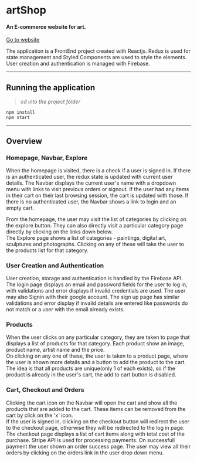 # artShop

#### An E-commerce website for art.

[Go to website]((https://art-shop-three.vercel.app/))

The application is a FrontEnd project created with Reactjs.
Redux is used for state management and Styled Components are used to style the elements.
User creation and authentication is managed with Firebase.

---

## Running the application

> _cd into the project folder_

    npm install
    npm start

---

## Overview

### Homepage, Navbar, Explore

When the homepage is visited, there is a check if a user is signed in. If there is an authenticated user, the redux state is updated with current user details. The Navbar displays the current user's name with a dropdown menu with links to visit previous orders or signout.
If the user had any items in their cart on their last browsing session, the cart is updated with those. If there is no authenticated user, the Navbar shows a link to login and an empty cart.

From the homepage, the user may visit the list of categories by clicking on the explore button. They can also directly visit a particular category page directly by clicking on the links down below.  
The Explore page shows a list of categories - paintings, digital art, sculptures and photographs. Clicking on any of these will take the user to the products list for that category.

### User Creation and Authentication

User creation, storage and authentication is handled by the Firebase API. The login page displays an email and password fields for the user to log in, with validations and error displays if invalid credentials are used. The user may also Signin with their google account. The sign up page has similar validations and error display if invalid details are entered like passwords do not match or a user with the email already exists.

### Products

When the user clicks on any particular category, they are taken to page that displays a list of products for that category. Each product show an image, product name, artist name and the price.  
On clicking on any one of these, the user is taken to a product page, where the user is shown more details and a button to add the product to the cart. The idea is that all products are unique(only 1 of each exists), so if the product is already in the user's cart, the add to cart button is disabled.

### Cart, Checkout and Orders

Clicking the cart icon on the Navbar will open the cart and show all the products that are added to the cart. These items can be removed from the cart by click on the 'x' icon.  
If the user is signed in, clicking on the checkout button will redirect the user to the checkout page, otherwise they will be redirected to the log in page.  
The checkout page displays a list of cart items along with total cost of the purchase.
Stripe API is used for processing payments. On successfull payment the user shown an order success page. The user may view all their orders by clicking on the orders link in the user drop down menu.
